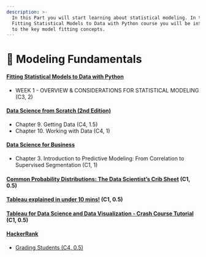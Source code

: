 ```yaml
---
description: >-
  In this Part you will start learning about statistical modeling. In the
  Fitting Statistical Models to Data with Python course you will be introduced
  to the key model fitting concepts.
---
```


# 🥉 Modeling Fundamentals

#### [Fitting Statistical Models to Data with Python](https://www.coursera.org/learn/fitting-statistical-models-data-python) <a href="#fitting-statistical-models-to-data-with-python" id="fitting-statistical-models-to-data-with-python"></a>

* WEEK 1 - OVERVIEW & CONSIDERATIONS FOR STATISTICAL MODELING (C3, 2)

#### [Data Science from Scratch (2nd Edition)](https://www.pdfdrive.com/data-science-from-scratch-e33404966.html) <a href="#data-science-from-scratch-2nd-edition" id="data-science-from-scratch-2nd-edition"></a>

* Chapter 9. Getting Data (C4, 1.5)
* Chapter 10. Working with Data (C4, 1)

#### [Data Science for Business](https://www.pdfdrive.com/data-science-for-business-what-you-need-to-know-about-data-mining-and-data-analytic-thinking-e170193185.html) <a href="#data-science-for-business" id="data-science-for-business"></a>

* Chapter 3. Introduction to Predictive Modeling: From Correlation to Supervised Segmentation (C1, 1)

#### [Common Probability Distributions: The Data Scientist’s Crib Sheet](https://medium.com/@srowen/common-probability-distributions-347e6b945ce4) (C1, 0.5) <a href="#common-probability-distributions-the-data-scientists-crib-sheet-c1-05" id="common-probability-distributions-the-data-scientists-crib-sheet-c1-05"></a>

#### [Tableau explained in under 10 mins!](https://youtu.be/7Jl-RwkzqQ4) (C1, 0.5) <a href="#tableau-explained-in-under-10-mins-c1-05" id="tableau-explained-in-under-10-mins-c1-05"></a>

#### [Tableau for Data Science and Data Visualization - Crash Course Tutorial](https://www.youtube.com/watch?v=TPMlZxRRaBQ) (C1, 0.5) <a href="#tableau-for-data-science-and-data-visualization---crash-course-tutorial-c1-05" id="tableau-for-data-science-and-data-visualization---crash-course-tutorial-c1-05"></a>

#### [HackerRank](https://www.hackerrank.com/) <a href="#hackerrank" id="hackerrank"></a>

* [Grading Students (C4, 0.5)](https://www.hackerrank.com/challenges/grading/problem)
